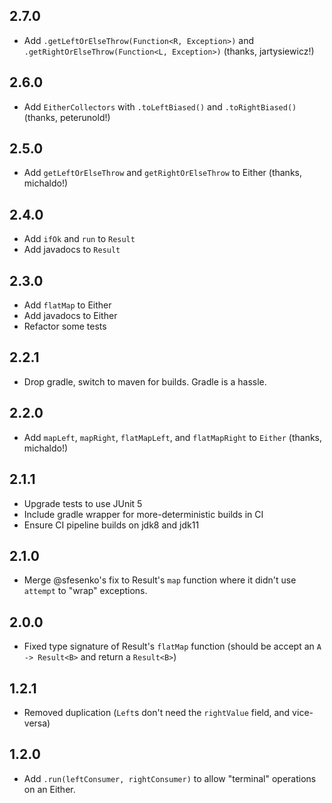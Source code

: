 2.7.0
-----
 * Add `.getLeftOrElseThrow(Function<R, Exception>)` and `.getRightOrElseThrow(Function<L, Exception>)` (thanks, jartysiewicz!)

2.6.0
-----
 * Add `EitherCollectors` with `.toLeftBiased()` and `.toRightBiased()` (thanks, peterunold!)

2.5.0
-----
 * Add `getLeftOrElseThrow` and `getRightOrElseThrow` to Either (thanks, michaldo!)

2.4.0
-----
 * Add `ifOk` and `run` to `Result`
 * Add javadocs to `Result`

2.3.0
-----
 * Add `flatMap` to Either
 * Add javadocs to Either
 * Refactor some tests

2.2.1
-----
 * Drop gradle, switch to maven for builds. Gradle is a hassle.

2.2.0
-----
 * Add `mapLeft`, `mapRight`, `flatMapLeft`, and `flatMapRight` to `Either` (thanks, michaldo!)

2.1.1
-----
 * Upgrade tests to use JUnit 5
 * Include gradle wrapper for more-deterministic builds in CI
 * Ensure CI pipeline builds on jdk8 and jdk11

2.1.0
-----
* Merge @sfesenko's fix to Result's `map` function where it didn't use `attempt` to "wrap" exceptions.

2.0.0
-----

* Fixed type signature of Result's `flatMap` function (should be accept an `A -> Result<B>` and return a `Result<B>`)

1.2.1
-----

* Removed duplication (`Left`s don't need the `rightValue` field, and vice-versa)

1.2.0
-----

* Add `.run(leftConsumer, rightConsumer)` to allow "terminal" operations on an Either.
